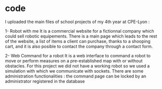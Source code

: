 code
====
I uploaded the main files of school projects of my 4th year at CPE-Lyon : 

1- Robot with me
  It is a commercial website for a fictionnal company which could sell robotic equipements.
  There is a main page which leads to the rest of the website, a list of items a client can purchase, thanks to a shooping cart, and it is also posible to contact the company through a contact form.
  
2- Web Command for a robot
  It is a web interface to command a robot to move or perform measures on a pre-established map with or without obstacles.
  For this project we did not have a working robot so we used a simulation with which we communicate with sockets.
  There are some administration functionalities : the command page can be locked by an administrator registered in the database
